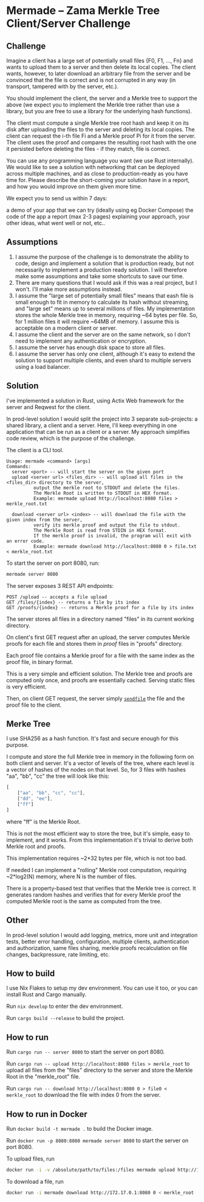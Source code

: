 # Mermade – Zama Merkle Tree Client/Server Challenge

## Challenge

Imagine a client has a large set of potentially small files {F0, F1, …, Fn} and wants to upload them to a server and then delete its local copies. The client wants, however, to later download an arbitrary file from the server and be convinced that the file is correct and is not corrupted in any way (in transport, tampered with by the server, etc.).

You should implement the client, the server and a Merkle tree to support the above (we expect you to implement the Merkle tree rather than use a library, but you are free to use a library for the underlying hash functions).

The client must compute a single Merkle tree root hash and keep it on its disk after uploading the files to the server and deleting its local copies. The client can request the i-th file Fi and a Merkle proof Pi for it from the server. The client uses the proof and compares the resulting root hash with the one it persisted before deleting the files - if they match, file is correct.

You can use any programming language you want (we use Rust internally). We would like to see a solution with networking that can be deployed across multiple machines, and as close to production-ready as you have time for. Please describe the short-coming your solution have in a report, and how you would improve on them given more time.

We expect you to send us within 7 days:

a demo of your app that we can try (ideally using eg Docker Compose)
the code of the app
a report (max 2-3 pages) explaining your approach, your other ideas, what went well or not, etc..

## Assumptions

1. I assume the purpose of the challenge is to demonstrate the ability to code, design and implement a solution that is production ready, but not necessarily to implement a production ready solution. I will therefore make some assumptions and take some shortcuts to save our time.
1. There are many questions that I would ask if this was a real project, but I won't. I'll make more assumptions instead.
1. I assume the "large set of potentially small files" means that eash file is small enough to fit in memory to calculate its hash without streaming, and "large set" means up to several millions of files. My implementation stores the whole Merkle tree in memory, requiring ~64 bytes per file. So, for 1 million files it will require ~64MB of memory. I assume this is acceptable on a modern client or server.
1. I assume the client and the server are on the same network, so I don't need to implement any authentication or encryption.
1. I assume the server has enough disk space to store all files.
1. I assume the server has only one client, although it's easy to extend the solution to support multiple clients, and even shard to multiple servers using a load balancer.

## Solution

I've implemented a solution in Rust, using Actix Web framework for the server and Reqwest for the client.

In prod-level solution I would split the project into 3 separate sub-projects: a shared library, a client and a server.
Here, I'll keep everything in one application that can be run as a client or a server.
My approach simplifies code review, which is the purpose of the challenge.

The client is a CLI tool.

```text
Usage: mermade <command> [args]
Commands:
  server <port> -- will start the server on the given port
  upload <server url> <files_dir> -- will upload all files in the <files_dir> directory to the server,
          output the merkle root to STDOUT and delete the files.
          The Merkle Root is written to STDOUT in HEX format.
          Example: mermade upload http://localhost:8080 files > merkle_root.txt

  download <server url> <index> -- will download the file with the given index from the server,
          verify its merkle proof and output the file to stdout.
          The Merkle Root is read from STDIN in HEX format.
          If the merkle proof is invalid, the program will exit with an error code.
          Example: mermade download http://localhost:8080 0 > file.txt < merkle_root.txt
```

To start the server on port 8080, run:

```bash
mermade server 8080
```

The server exposes 3 REST API endpoints:

```text
POST /upload -- accepts a file upload
GET /files/{index} -- returns a file by its index
GET /proofs/{index} -- returns a Merkle proof for a file by its index
```

The server stores all files in a directory named "files" in its current working directory.

On client's first GET request after an upload, the server computes Merkle proofs for each file and stores them in _proof_ files in "proofs" directory.

Each proof file contains a Merkle proof for a file with the same index as the proof file, in binary format.

This is a very simple and efficient solution. The Merkle tree and proofs are computed only once, and proofs are essentially cached. Serving static files is very efficient.

Then, on client GET request, the server simply [`sendfile`](https://linuxgazette.net/issue91/tranter.html) the file and the proof file to the client.

## Merke Tree

I use SHA256 as a hash function. It's fast and secure enough for this purpose.

I compute and store the full Merkle tree in memory in the following form on both client and server.
It's a vector of levels of the tree, where each level is a vector of hashes of the nodes on that level.
So, for 3 files with hashes "aa", "bb", "cc" the tree will look like this:

```javascript
[
    ["aa", "bb", "cc", "cc"],
    ["dd", "ee"],
    ["ff"]
]
```

where "ff" is the Merkle Root.

This is not the most efficient way to store the tree, but it's simple, easy to implement, and it works.
From this implementation it's trivial to derive both Merkle root and proofs.

This implementation requires ~2*32 bytes per file, which is not too bad.

If needed I can implement a "rolling" Merkle root computation, requiring ~2*log2(N) memory, where N is the number of files.

There is a property-based test that verifies that the Merkle tree is correct.
It generates random hashes and verifies that for every Merkle proof the computed Merkle root is the same as computed from the tree.

## Other

In prod-level solution I would add logging, metrics, more unit and integration tests, better error handling, configuration, multiple clients, authentication and authorization, same files sharing, merkle proofs recalculation on file changes, backpressure, rate limiting, etc.

## How to build

I use Nix Flakes to setup my dev environment. You can use it too, or you can install Rust and Cargo manually.

Run `nix develop` to enter the dev environment.

Run `cargo build --release` to build the project.

## How to run

Run `cargo run -- server 8080` to start the server on port 8080.

Run  `cargo run -- upload http://localhost:8080 files > merkle_root` to upload all files from the "files" directory to the server and store the Merkle Root in the "merkle_root" file.

Run `cargo run -- download http://localhost:8080 0 > file0 < merkle_root` to download the file with index 0 from the server.

## How to run in Docker

Run `docker build -t mermade .` to build the Docker image.

Run `docker run -p 8080:8080 mermade server 8080` to start the server on port 8080.

To upload files, run

```bash
docker run -i -v /absolute/path/to/files:/files mermade upload http://172.17.0.1:8080 /files > merkle_root
```

To download a file, run

```bash
docker run -i mermade download http://172.17.0.1:8080 0 < merkle_root
```
